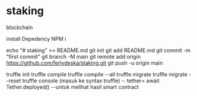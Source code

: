 # staking
blockchain

install Depedency NPM i

echo "# staking" >> README.md
git init
git add README.md
git commit -m "first commit"
git branch -M main
git remote add origin https://github.com/ferlydeska/staking.git
git push -u origin main


truffle init
truffle compile
truffle compile --all
truffle migrate
truffle migrate --reset
truffle console (masuk ke syntax truffle)
    -: tether= await Tether.deployed() --untuk melihat hasil smart contract
